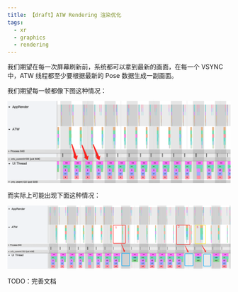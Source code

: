 ```yaml
---
title: 【draft】ATW Rendering 渲染优化
tags:
  - xr
  - graphics
  - rendering
---
```


我们期望在每一次屏幕刷新前，系统都可以拿到最新的画面，在每一个 VSYNC 中，ATW 线程都至少要根据最新的 Pose 数据生成一副画面。

我们期望每一帧都像下图这种情况：

![atw-frame-loss](/data/atw-frame-expect.png)

而实际上可能出现下面这种情况：

![atw-frame-loss](/data/atw-frame-loss.png)

TODO：完善文档
